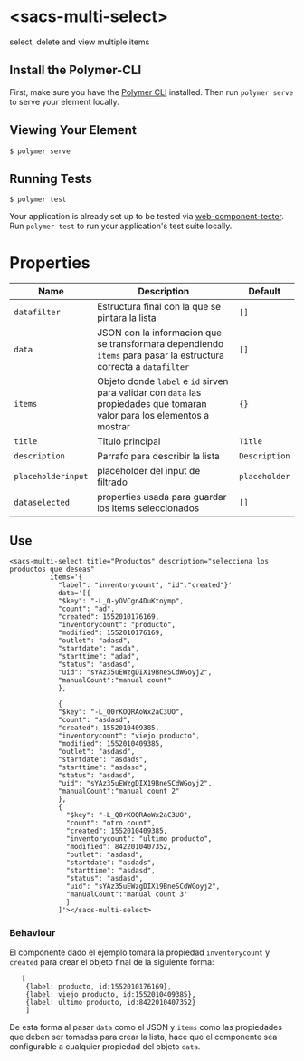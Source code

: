 # \<sacs-multi-select\>

select, delete and view  multiple items

## Install the Polymer-CLI

First, make sure you have the [Polymer CLI](https://www.npmjs.com/package/polymer-cli) installed. Then run `polymer serve` to serve your element locally.

## Viewing Your Element

```
$ polymer serve
```

## Running Tests

```
$ polymer test
```

Your application is already set up to be tested via [web-component-tester](https://github.com/Polymer/web-component-tester). Run `polymer test` to run your application's test suite locally.


# Properties

Name | Description | Default
-----|-------------|---------
`datafilter` | Estructura final con la que se pintara la lista | `[]`
`data` | JSON con la informacion que se transformara dependiendo `items` para pasar la estructura correcta a `datafilter` | `[]`
`items` | Objeto donde `label` e `id` sirven para validar con `data` las propiedades que tomaran valor para los elementos a mostrar   | `{}`
`title` | Titulo principal | `Title`
`description` | Parrafo para describir la lista | `Description`
`placeholderinput` | placeholder del input de filtrado | `placeholder`
`dataselected` | properties usada para guardar los items seleccionados | `[]`

## Use

```
<sacs-multi-select title="Productos" description="selecciona los productos que deseas" 
          items='{
            "label": "inventorycount", "id":"created"}' 
            data='[{
            "$key": "-L_Q-yOVCgn4DuKtoymp",
            "count": "ad",
            "created": 1552010176169,
            "inventorycount": "producto",
            "modified": 1552010176169,
            "outlet": "adasd",
            "startdate": "asda",
            "starttime": "adad",
            "status": "asdasd",
            "uid": "sYAz35uEWzgDIX19BneSCdWGoyj2",
            "manualCount":"manual count"
            },
            
            {
            "$key": "-L_Q0rKOQRAoWx2aC3UO",
            "count": "asdasd",
            "created": 1552010409385,
            "inventorycount": "viejo producto",
            "modified": 1552010409385,
            "outlet": "asdasd",
            "startdate": "asdads",
            "starttime": "asdasd",
            "status": "asdasd",
            "uid": "sYAz35uEWzgDIX19BneSCdWGoyj2",
            "manualCount":"manual count 2"
            },
            {
              "$key": "-L_Q0rKOQRAoWx2aC3UO",
              "count": "otro count",
              "created": 1552010409385,
              "inventorycount": "ultimo producto",
              "modified": 8422010407352,
              "outlet": "asdasd",
              "startdate": "asdads",
              "starttime": "asdasd",
              "status": "asdasd",
              "uid": "sYAz35uEWzgDIX19BneSCdWGoyj2",
              "manualCount":"manual count 3"
              }
            ]'></sacs-multi-select>
```

### Behaviour

El componente dado el ejemplo tomara la propiedad `inventorycount` y `created` para crear el objeto final de la siguiente forma:

```
   [   
    {label: producto, id:1552010176169},
    {label: viejo producto, id:1552010409385},
    {label: ultimo producto, id:8422010407352}
    ]
```


De esta forma al pasar `data` como el JSON y `items` como las propiedades que deben ser tomadas para crear la lista, hace que el componente sea configurable a cualquier propiedad del objeto `data`.